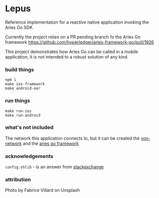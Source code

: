 # Lepus

Reference implementation for a reactive native application invoking the Aries Go SDK.

Currently the project relies on a PR pending branch fo the Aries Go framework https://github.com/hyperledger/aries-framework-go/pull/1926

This project demonstrates how Aries Go can be called in a mobile application, it is not intended to a robust solution of any kind.

### build things

    npm i
    make ios-framework
    make android-aar
    
### run things

    make run-ios
    make run-android


### what's not included

The network this application connects to, but it can be created the [von-network](https://github.com/bcgov/von-network) and the [aries go framework](https://github.com/hyperledger/aries-framework-go)

### acknowledgements
`config.shlib` - is an answer from [stackexchange](https://unix.stackexchange.com/questions/175648/use-config-file-for-my-shell-script)

### attribution
Photo by Fabrice Villard on Unsplash